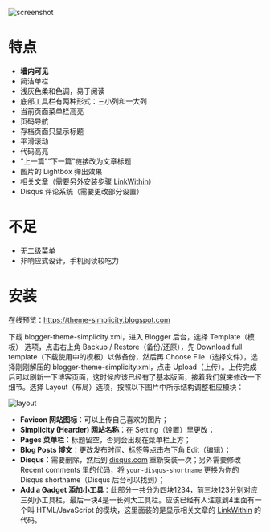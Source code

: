 ![screenshot](https://raw.githubusercontent.com/shuibaco/blogger-theme-simplicity/master/screenshot.jpg)

# 特点

- **墙内可见**
- 简洁单栏
- 浅灰色柔和色调，易于阅读
- 底部工具栏有两种形式：三小列和一大列
- 当前页面菜单栏高亮
- 页码导航
- 存档页面只显示标题
- 平滑滚动
- 代码高亮
- “上一篇”“下一篇”链接改为文章标题
- 图片的 Lightbox 弹出效果
- 相关文章（需要另外安装步骤 [LinkWithin](http://www.linkwithin.com)）
- Disqus 评论系统（需要更改部分设置）

# 不足

- 无二级菜单
- 非响应式设计，手机阅读较吃力

# 安装

在线预览：https://theme-simplicity.blogspot.com

下载 blogger-theme-simplicity.xml，进入 Blogger 后台，选择 Template（模板） 选项，点击右上角 Backup / Restore（备份/还原），先 Download full template（下载使用中的模板）以做备份，然后再 Choose File（选择文件），选择刚刚解压的 blogger-theme-simplicity.xml，点击 Upload（上传）。上传完成后可以刷新一下博客页面，这时候应该已经有了基本版面，接着我们就来修改一下细节。选择 Layout（布局）选项，按照以下图片中所示结构调整相应模块：

![layout](https://raw.githubusercontent.com/shuibaco/blogger-theme-simplicity/master/layout.jpg)

- **Favicon 网站图标**：可以上传自己喜欢的图片；
- **Simplicity (Hearder)  网站名称**：在 Setting（设置）里更改；
- **Pages 菜单栏**：标题留空，否则会出现在菜单栏上方；
- **Blog Posts 博文**：更改发布时间、标签等点击右下角 Edit（编辑）；
- **Disqus**：需要删除，然后到 [disqus.com](http://disqus.com) 重新安装一次；另外需要修改 Recent comments 里的代码，将 `your-disqus-shortname` 更换为你的 Disqus shortname（Disqus 后台可以找到）；
- **Add a Gadget 添加小工具**：此部分一共分为四块1234，前三块123分别对应三列小工具栏，最后一块4是一长列大工具栏。应该已经有人注意到4里面有一个叫 HTML/JavaScript 的模块，这里面装的是显示相关文章的 [LinkWithin](http://www.linkwithin.com) 的代码。
